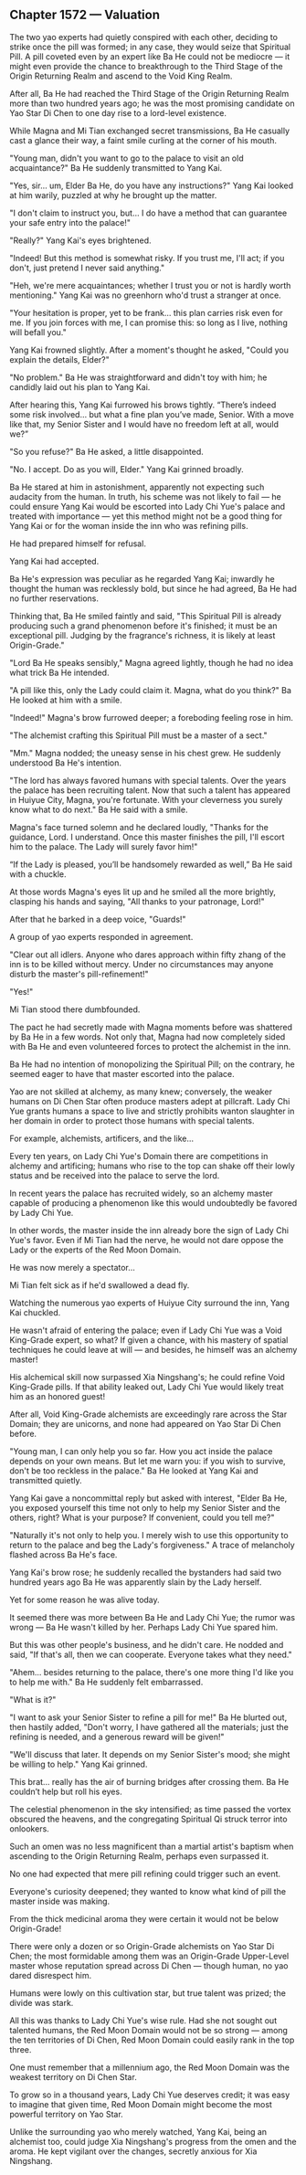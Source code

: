 ## Chapter 1572 — Valuation

The two yao experts had quietly conspired with each other, deciding to strike once the pill was formed; in any case, they would seize that Spiritual Pill. A pill coveted even by an expert like Ba He could not be mediocre — it might even provide the chance to breakthrough to the Third Stage of the Origin Returning Realm and ascend to the Void King Realm.

After all, Ba He had reached the Third Stage of the Origin Returning Realm more than two hundred years ago; he was the most promising candidate on Yao Star Di Chen to one day rise to a lord-level existence.

While Magna and Mi Tian exchanged secret transmissions, Ba He casually cast a glance their way, a faint smile curling at the corner of his mouth.

"Young man, didn't you want to go to the palace to visit an old acquaintance?" Ba He suddenly transmitted to Yang Kai.

"Yes, sir… um, Elder Ba He, do you have any instructions?" Yang Kai looked at him warily, puzzled at why he brought up the matter.

"I don't claim to instruct you, but… I do have a method that can guarantee your safe entry into the palace!"

"Really?" Yang Kai's eyes brightened.

"Indeed! But this method is somewhat risky. If you trust me, I'll act; if you don't, just pretend I never said anything."

"Heh, we're mere acquaintances; whether I trust you or not is hardly worth mentioning." Yang Kai was no greenhorn who'd trust a stranger at once.

"Your hesitation is proper, yet to be frank… this plan carries risk even for me. If you join forces with me, I can promise this: so long as I live, nothing will befall you."

Yang Kai frowned slightly. After a moment's thought he asked, "Could you explain the details, Elder?"

"No problem." Ba He was straightforward and didn't toy with him; he candidly laid out his plan to Yang Kai.

After hearing this, Yang Kai furrowed his brows tightly. “There’s indeed some risk involved… but what a fine plan you’ve made, Senior. With a move like that, my Senior Sister and I would have no freedom left at all, would we?”

"So you refuse?" Ba He asked, a little disappointed.

"No. I accept. Do as you will, Elder." Yang Kai grinned broadly.

Ba He stared at him in astonishment, apparently not expecting such audacity from the human. In truth, his scheme was not likely to fail — he could ensure Yang Kai would be escorted into Lady Chi Yue's palace and treated with importance — yet this method might not be a good thing for Yang Kai or for the woman inside the inn who was refining pills.

He had prepared himself for refusal.

Yang Kai had accepted.

Ba He's expression was peculiar as he regarded Yang Kai; inwardly he thought the human was recklessly bold, but since he had agreed, Ba He had no further reservations.

Thinking that, Ba He smiled faintly and said, "This Spiritual Pill is already producing such a grand phenomenon before it's finished; it must be an exceptional pill. Judging by the fragrance's richness, it is likely at least Origin-Grade."

"Lord Ba He speaks sensibly," Magna agreed lightly, though he had no idea what trick Ba He intended.

"A pill like this, only the Lady could claim it. Magna, what do you think?" Ba He looked at him with a smile.

"Indeed!" Magna's brow furrowed deeper; a foreboding feeling rose in him.

"The alchemist crafting this Spiritual Pill must be a master of a sect."

"Mm." Magna nodded; the uneasy sense in his chest grew. He suddenly understood Ba He's intention.

"The lord has always favored humans with special talents. Over the years the palace has been recruiting talent. Now that such a talent has appeared in Huiyue City, Magna, you're fortunate. With your cleverness you surely know what to do next." Ba He said with a smile.

Magna's face turned solemn and he declared loudly, "Thanks for the guidance, Lord. I understand. Once this master finishes the pill, I'll escort him to the palace. The Lady will surely favor him!"

“If the Lady is pleased, you’ll be handsomely rewarded as well,” Ba He said with a chuckle.

At those words Magna's eyes lit up and he smiled all the more brightly, clasping his hands and saying, "All thanks to your patronage, Lord!"

After that he barked in a deep voice, "Guards!"

A group of yao experts responded in agreement.

"Clear out all idlers. Anyone who dares approach within fifty zhang of the inn is to be killed without mercy. Under no circumstances may anyone disturb the master's pill-refinement!"

"Yes!"

Mi Tian stood there dumbfounded.

The pact he had secretly made with Magna moments before was shattered by Ba He in a few words. Not only that, Magna had now completely sided with Ba He and even volunteered forces to protect the alchemist in the inn.

Ba He had no intention of monopolizing the Spiritual Pill; on the contrary, he seemed eager to have that master escorted into the palace.

Yao are not skilled at alchemy, as many knew; conversely, the weaker humans on Di Chen Star often produce masters adept at pillcraft. Lady Chi Yue grants humans a space to live and strictly prohibits wanton slaughter in her domain in order to protect those humans with special talents.

For example, alchemists, artificers, and the like…

Every ten years, on Lady Chi Yue's Domain there are competitions in alchemy and artificing; humans who rise to the top can shake off their lowly status and be received into the palace to serve the lord.

In recent years the palace has recruited widely, so an alchemy master capable of producing a phenomenon like this would undoubtedly be favored by Lady Chi Yue.

In other words, the master inside the inn already bore the sign of Lady Chi Yue's favor. Even if Mi Tian had the nerve, he would not dare oppose the Lady or the experts of the Red Moon Domain.

He was now merely a spectator…

Mi Tian felt sick as if he'd swallowed a dead fly.

Watching the numerous yao experts of Huiyue City surround the inn, Yang Kai chuckled.

He wasn't afraid of entering the palace; even if Lady Chi Yue was a Void King-Grade expert, so what? If given a chance, with his mastery of spatial techniques he could leave at will — and besides, he himself was an alchemy master!

His alchemical skill now surpassed Xia Ningshang's; he could refine Void King-Grade pills. If that ability leaked out, Lady Chi Yue would likely treat him as an honored guest!

After all, Void King-Grade alchemists are exceedingly rare across the Star Domain; they are unicorns, and none had appeared on Yao Star Di Chen before.

"Young man, I can only help you so far. How you act inside the palace depends on your own means. But let me warn you: if you wish to survive, don't be too reckless in the palace." Ba He looked at Yang Kai and transmitted quietly.

Yang Kai gave a noncommittal reply but asked with interest, "Elder Ba He, you exposed yourself this time not only to help my Senior Sister and the others, right? What is your purpose? If convenient, could you tell me?"

"Naturally it's not only to help you. I merely wish to use this opportunity to return to the palace and beg the Lady's forgiveness." A trace of melancholy flashed across Ba He's face.

Yang Kai's brow rose; he suddenly recalled the bystanders had said two hundred years ago Ba He was apparently slain by the Lady herself.

Yet for some reason he was alive today.

It seemed there was more between Ba He and Lady Chi Yue; the rumor was wrong — Ba He wasn't killed by her. Perhaps Lady Chi Yue spared him.

But this was other people's business, and he didn't care. He nodded and said, "If that's all, then we can cooperate. Everyone takes what they need."

"Ahem… besides returning to the palace, there's one more thing I'd like you to help me with." Ba He suddenly felt embarrassed.

"What is it?"

"I want to ask your Senior Sister to refine a pill for me!" Ba He blurted out, then hastily added, "Don't worry, I have gathered all the materials; just the refining is needed, and a generous reward will be given!"

"We'll discuss that later. It depends on my Senior Sister's mood; she might be willing to help." Yang Kai grinned.

This brat… really has the air of burning bridges after crossing them. Ba He couldn’t help but roll his eyes.

The celestial phenomenon in the sky intensified; as time passed the vortex obscured the heavens, and the congregating Spiritual Qi struck terror into onlookers.

Such an omen was no less magnificent than a martial artist's baptism when ascending to the Origin Returning Realm, perhaps even surpassed it.

No one had expected that mere pill refining could trigger such an event.

Everyone's curiosity deepened; they wanted to know what kind of pill the master inside was making.

From the thick medicinal aroma they were certain it would not be below Origin-Grade!

There were only a dozen or so Origin-Grade alchemists on Yao Star Di Chen; the most formidable among them was an Origin-Grade Upper-Level master whose reputation spread across Di Chen — though human, no yao dared disrespect him.

Humans were lowly on this cultivation star, but true talent was prized; the divide was stark.

All this was thanks to Lady Chi Yue's wise rule. Had she not sought out talented humans, the Red Moon Domain would not be so strong — among the ten territories of Di Chen, Red Moon Domain could easily rank in the top three.

One must remember that a millennium ago, the Red Moon Domain was the weakest territory on Di Chen Star.

To grow so in a thousand years, Lady Chi Yue deserves credit; it was easy to imagine that given time, Red Moon Domain might become the most powerful territory on Yao Star.

Unlike the surrounding yao who merely watched, Yang Kai, being an alchemist too, could judge Xia Ningshang's progress from the omen and the aroma. He kept vigilant over the changes, secretly anxious for Xia Ningshang.
